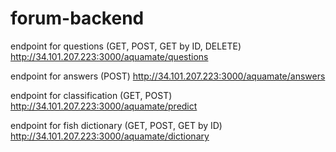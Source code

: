 # forum-backend

endpoint for questions (GET, POST, GET by ID, DELETE)
http://34.101.207.223:3000/aquamate/questions

endpoint for answers (POST)
http://34.101.207.223:3000/aquamate/answers

endpoint for classification (GET, POST)
http://34.101.207.223:3000/aquamate/predict

endpoint for fish dictionary (GET, POST, GET by ID)
http://34.101.207.223:3000/aquamate/dictionary





